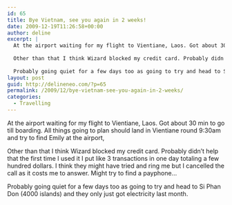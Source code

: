 ```yaml
---
id: 65
title: Bye Vietnam, see you again in 2 weeks!
date: 2009-12-19T11:26:58+00:00
author: deline
excerpt: |
  At the airport waiting for my flight to Vientiane, Laos. Got about 30 min to go till boarding. All things going to plan should land in Vientiane round 9:30am and try to find Emily at the airport,
  
  Other than that I think Wizard blocked my credit card. Probably didn't help that the first time I used it I put like 3 transactions in one day totaling a few hundred dollars. I think they might have tried and ring me but I cancelled the call as it costs me to answer. Might try to find a payphone...
  
  Probably going quiet for a few days too as going to try and head to Si Phan Don (4000 islands) and they only just got electricity last month.
layout: post
guid: http://delineneo.com/?p=65
permalink: /2009/12/bye-vietnam-see-you-again-in-2-weeks/
categories:
  - Travelling
---
```

At the airport waiting for my flight to Vientiane, Laos. Got about 30 min to go till boarding. All things going to plan should land in Vientiane round 9:30am and try to find Emily at the airport,

Other than that I think Wizard blocked my credit card. Probably didn&#8217;t help that the first time I used it I put like 3 transactions in one day totaling a few hundred dollars. I think they might have tried and ring me but I cancelled the call as it costs me to answer. Might try to find a payphone&#8230;

Probably going quiet for a few days too as going to try and head to Si Phan Don (4000 islands) and they only just got electricity last month.